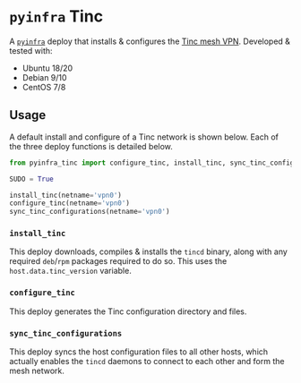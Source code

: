 # `pyinfra` Tinc

A [`pyinfra`](https://github.com/Fizzadar/pyinfra) deploy that installs & configures the [Tinc mesh VPN](https://tinc-vpn.org). Developed & tested with:

+ Ubuntu 18/20
+ Debian 9/10
+ CentOS 7/8

## Usage

A default install and configure of a Tinc network is shown below. Each of the three deploy functions is detailed below.

```py
from pyinfra_tinc import configure_tinc, install_tinc, sync_tinc_configurations

SUDO = True

install_tinc(netname='vpn0')
configure_tinc(netname='vpn0')
sync_tinc_configurations(netname='vpn0')
```

### `install_tinc`

This deploy downloads, compiles & installs the `tincd` binary, along with any required `deb`/`rpm` packages required to do so. This uses the `host.data.tinc_version` variable.

### `configure_tinc`

This deploy generates the Tinc configuration directory and files.

### `sync_tinc_configurations`

This deploy syncs the host configuration files to all other hosts, which actually enables the `tincd` daemons to connect to each other and form the mesh network.
